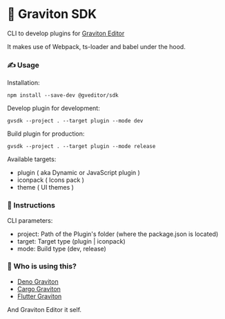 # 🧵 Graviton SDK
CLI to develop plugins for [Graviton Editor](https://github.com/Graviton-Code-Editor/Graviton-App)

It makes use of Webpack, ts-loader and babel under the hood.

### ✍ Usage
Installation:

```shell
npm install --save-dev @gveditor/sdk
```

Develop plugin for development:
```shell
gvsdk --project . --target plugin --mode dev
```

Build plugin for production:
```shell
gvsdk --project . --target plugin --mode release
```

Available targets:
* plugin ( aka Dynamic or JavaScript plugin )
* iconpack ( Icons pack )
* theme ( UI themes )

### 📜 Instructions

CLI parameters:

* project: Path of the Plugin's folder (where the package.json is located)
* target: Target type (plugin | iconpack)
* mode: Build type (dev, release)

### 🤖 Who is using this?

* [Deno Graviton](https://github.com/marc2332/deno-graviton)
* [Cargo Graviton](https://github.com/marc2332/cargo-graviton)
* [Flutter Graviton](https://github.com/Graviton-Code-Editor/flutter-plugin)

And Graviton Editor it self.